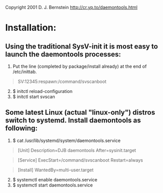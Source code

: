 Copyright 2001
D. J. Bernstein
http://cr.yp.to/daemontools.html

# Installation:

## Using the traditional SysV-init it is most easy to launch the daemontools processes:

1. Put the line (completed by package/install already) at the end of /etc/inittab.

>  SV:12345:respawn:/command/svscanboot


2. $ initctl reload-configuration
3. $ initctl start svscan

## Some latest Linux (actual "linux-only") distros switch to systemd. Install daemontools as following:

1. $ cat /usr/lib/systemd/system/daemontools.service

>  [Unit]
>  Description=DJB daemontools
>  After=sysinit.target

>  [Service]
>  ExecStart=/command/svscanboot
>  Restart=always

>  [Install]
>  WantedBy=multi-user.target

2. $ systemctl enable daemontools.service
3. $ systemctl start daemontools.service
